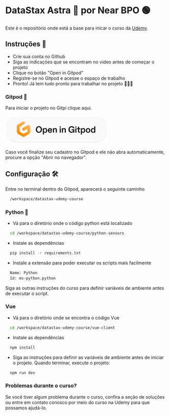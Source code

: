 # DataStax Astra 🚀 por Near BPO 🟢

Este é o repositório onde está a base para inicar o curso da [Udemy](https://www.udemy.com/).

## Instruções 📄
- Crie sua conta no Github
- Siga as indicações que se encontram no video antes de começar o projeto
- Clique no botão "Open in Gitpod"
- Registre-se no Gitpod e acesse o espaço de trabalho
- Pronto! Já tem tudo pronto para trabalhar no projeto 💪🏻😎

### Gitpod 🍵

Para iniciar o projeto no Gitpi clique aqui.

<a href="https://gitpod.io/#https://github.com/nearBPO/datastax-udemy-course"><img src="META-INF/open_in_gitpod.svg?raw=true" /></a>

Caso você finalize seu cadastro no Gitpod e ele não abra automaticamente, procure a opção "Abrir no navegador".

## Configuração 🛠️

Entre no terminal dentro do Gitpod, aparecerá o seguinte caminho

```bash
  /workspace/datastax-udemy-course
```

### Python 🐍

- Vá para o diretório onde o código python está localizado

```bash
  cd /workspace/datastax-udemy-course/python-sensors
```

- Instale as dependências

```bash
  pip install -r requirements.txt 
```

- Instale a extensão para poder executar os scripts mais facilmente

```bash
  Name: Python
  Id: ms-python.python
```

Siga as outras instruções do curso para definir variáveis ​​de ambiente antes de executar o script.

### Vue

- Vá para o diretório onde se encontra o código Vue

```bash
  cd /workspace/datastax-udemy-course/vue-client
```

- Instale as dependências

```bash
  npm install
```

- Siga as instruções para definir as variáveis ​​de ambiente antes de iniciar o projeto. Quando terminar, execute o projeto:

```bash
  npm run dev
```

### Problemas durante o curso?

Se você tiver algum problema durante o curso, confira a seção de soluções ou entre em contato conosco por meio do curso na Udemy para que possamos ajudá-lo.
